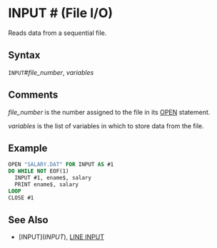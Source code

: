 # INPUT # (File I/O)

Reads data from a sequential file.

## Syntax

`INPUT`#*file_number*, *variables*

## Comments

*file_number* is the number assigned to the file in its [OPEN](OPEN) statement.

*variables* is the list of variables in which to store data from the file.

## Example

```vb
OPEN "SALARY.DAT" FOR INPUT AS #1
DO WHILE NOT EOF(1)
  INPUT #1, ename$, salary
  PRINT ename$, salary
LOOP
CLOSE #1
```

## See Also

- [INPUT$](INPUT$), [LINE INPUT](LINE-INPUT)
